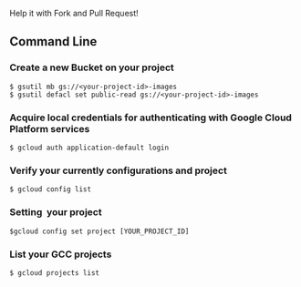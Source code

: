 Help it with Fork and Pull Request!

## Command Line

### Create a new Bucket on your project
```
$ gsutil mb gs://<your-project-id>-images
$ gsutil defacl set public-read gs://<your-project-id>-images
```
### Acquire local credentials for authenticating with Google Cloud Platform services
```
$ gcloud auth application-default login
```
### Verify your currently configurations and project
```
$ gcloud config list
```
### Setting  your project
```
$gcloud config set project [YOUR_PROJECT_ID]
```
### List your GCC projects
```
$ gcloud projects list
```
